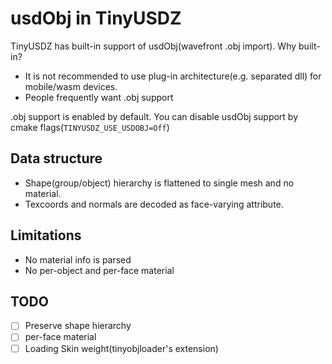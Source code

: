 # usdObj in TinyUSDZ

TinyUSDZ has built-in support of usdObj(wavefront .obj import).
Why built-in?

* It is not recommended to use plug-in architecture(e.g. separated dll) for mobile/wasm devices.
* People frequently want .obj support

.obj support is enabled by default. You can disable usdObj support by cmake flags(`TINYUSDZ_USE_USDOBJ=Off`)

## Data structure

* Shape(group/object) hierarchy is flattened to single mesh and no material.
* Texcoords and normals are decoded as face-varying attribute.

## Limitations

* No material info is parsed
* No per-object and per-face material

## TODO

* [ ] Preserve shape hierarchy
* [ ] per-face material
* [ ] Loading Skin weight(tinyobjloader's extension)
